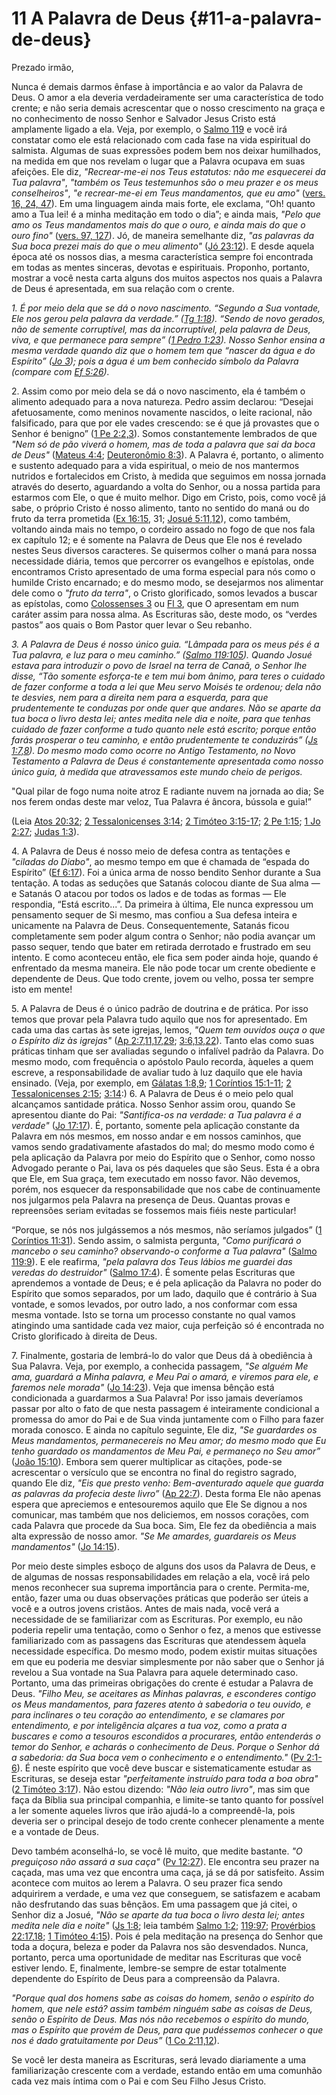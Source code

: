 # 11 A Palavra de Deus {#11-a-palavra-de-deus}

Prezado irmão,

Nunca é demais darmos ênfase à importância e ao valor da Palavra de Deus. O amor a ela deveria verdadeiramente ser uma característica de todo crente; e não seria demais acrescentar que o nosso crescimento na graça e no conhecimento de nosso Senhor e Salvador Jesus Cristo está amplamente ligado a ela. Veja, por exemplo, o [Salmo 119](http://bibliaonline.com.br/acf/sl/119) e você irá constatar como ele está relacionado com cada fase na vida espiritual do salmista. Algumas de suas expressões podem bem nos deixar humilhados, na medida em que nos revelam o lugar que a Palavra ocupava em suas afeições. Ele diz, _&quot;Recrear-me-ei nos Teus estatutos: não me esquecerei da Tua palavra&quot;_, _&quot;também os Teus testemunhos são o meu prazer e os meus conselheiros&quot;_, _&quot;e recrear-me-ei em Teus mandamentos, que eu amo&quot;_ ([vers. 16, 24, 47](http://bibliaonline.com.br/acf/sl/119/16,24,17)). Em uma linguagem ainda mais forte, ele exclama, “Oh! quanto amo a Tua lei! é a minha meditação em todo o dia”; e ainda mais, _&quot;Pelo que amo os Teus mandamentos mais do que o ouro, e ainda mais do que o ouro fino&quot;_ ([vers. 97, 127](http://bibliaonline.com.br/acf/sl/119/97,127)). Jó, de maneira semelhante diz, _&quot;as palavras da Sua boca prezei mais do que o meu alimento&quot;_ ([Jó 23:12](http://bibliaonline.com.br/acf/jó/23/12)). E desde aquela época até os nossos dias, a mesma característica sempre foi encontrada em todas as mentes sinceras, devotas e espirituais. Proponho, portanto, mostrar a você nesta carta alguns dos muitos aspectos nos quais a Palavra de Deus é apresentada, em sua relação com o crente.

​_1\. É por meio dela que se dá o novo nascimento. “Segundo a Sua vontade, Ele nos gerou pela palavra da verdade.” (_[_Tg 1:18_](http://bibliaonline.com.br/acf/tg/1/18)_). “Sendo de novo gerados, não de semente corruptível, mas da incorruptível, pela palavra de Deus, viva, e que permanece para sempre” (_[_1 Pedro 1:23_](http://bibliaonline.com.br/acf/1pe/1/23)_). Nosso Senhor ensina a mesma verdade quando diz que o homem tem que “nascer da água e do Espírito” (_[_Jo 3_](http://bibliaonline.com.br/acf/jo/3)_); pois a água é um bem conhecido símbolo da Palavra (compare com_ [_Ef 5:26_](http://bibliaonline.com.br/acf/ef/5/26)_)._

​2\. Assim como por meio dela se dá o novo nascimento, ela é também o alimento adequado para a nova natureza. Pedro assim declarou: “Desejai afetuosamente, como meninos novamente nascidos, o leite racional, não falsificado, para que por ele vades crescendo: se é que já provastes que o Senhor é benigno” ([1 Pe 2:2,3](http://bibliaonline.com.br/acf/1pe/2/2,3)). Somos constantemente lembrados de que _&quot;Nem só de pão_ _viverá o homem, mas de toda a palavra que sai da boca de Deus&quot;_ ([Mateus 4:4](http://bibliaonline.com.br/acf/mt/4/4); [Deuteronômio 8:3](http://bibliaonline.com.br/acf/dt/8/3)). A Palavra é, portanto, o alimento e sustento adequado para a vida espiritual, o meio de nos mantermos nutridos e fortalecidos em Cristo, à medida que seguimos em nossa jornada através do deserto, aguardando a volta do Senhor, ou a nossa partida para estarmos com Ele, o que é muito melhor. Digo em Cristo, pois, como você já sabe, o próprio Cristo é nosso alimento, tanto no sentido do maná ou do fruto da terra prometida ([Ex 16:15](http://bibliaonline.com.br/acf/ex/16/15), 31; [Josué 5:11,12](http://bibliaonline.com.br/acf/js/5/11,12)), como também, voltando ainda mais no tempo, o cordeiro assado no fogo de que nos fala ex capítulo 12; e é somente na Palavra de Deus que Ele nos é revelado nestes Seus diversos caracteres. Se quisermos colher o maná para nossa necessidade diária, temos que percorrer os evangelhos e epístolas, onde encontramos Cristo apresentado de uma forma especial para nós como o humilde Cristo encarnado; e do mesmo modo, se desejarmos nos alimentar dele como o _&quot;fruto da terra&quot;_, o Cristo glorificado, somos levados a buscar as epístolas, como [Colossenses 3](http://bibliaonline.com.br/acf/cl/3) ou [Fl 3](http://bibliaonline.com.br/acf/fp/3), que O apresentam em num caráter assim para nossa alma. As Escrituras são, deste modo, os “verdes pastos” aos quais o Bom Pastor quer levar o Seu rebanho.

_3\. A Palavra de Deus é nosso único guia. “Lâmpada para os meus pés é a Tua palavra, e luz para o meu caminho.” (_[_Salmo 119:105_](http://bibliaonline.com.br/acf/sl/119/105)_). Quando Josué estava para introduzir o povo de Israel na terra de Canaã, o Senhor lhe disse, “Tão somente esforça-te e tem mui bom ânimo, para teres o cuidado de fazer conforme a toda a lei que Meu servo Moisés te ordenou; dela não te desvies, nem para a direita nem para a esquerda, para que prudentemente te conduzas por onde quer que andares. Não se aparte da tua boca o livro desta lei; antes medita nele dia e noite, para que tenhas cuidado de fazer conforme a tudo quanto nele está escrito; porque então farás prosperar o teu caminho, e então prudentemente te conduzirás” (_[_Js 1:7,8_](http://bibliaonline.com.br/acf/js/1/7,8)_). Do mesmo modo como ocorre no Antigo Testamento, no Novo Testamento a Palavra de Deus é constantemente apresentada como nosso único guia, à medida que atravessamos este mundo cheio de perigos._

&quot;Qual pilar de fogo numa noite atroz E radiante nuvem na jornada ao dia; Se nos ferem ondas deste mar veloz, Tua Palavra é âncora, bússola e guia!”

(Leia [Atos 20:32](http://bibliaonline.com.br/acf/atos/20/32); [2 Tessalonicenses 3:14](http://bibliaonline.com.br/acf/2ts/3/14); [2 Timóteo 3:15-17](http://bibliaonline.com.br/acf/2tm/3/15-17); [2 Pe 1:15](http://bibliaonline.com.br/acf/2pe/1/15); [1 Jo 2:27](http://bibliaonline.com.br/acf/1jo/2/27); [Judas 1:3](http://bibliaonline.com.br/acf/jd/1/3)).

​4\. A Palavra de Deus é nosso meio de defesa contra as tentações e _&quot;ciladas do Diabo&quot;_, ao mesmo tempo em que é chamada de “espada do Espírito” ([Ef 6:17](http://bibliaonline.com.br/acf/ef/6/17)). Foi a única arma de nosso bendito Senhor durante a Sua tentação. A todas as seduções que Satanás colocou diante de Sua alma — e Satanás O atacou por todos os lados e de todas as formas — Ele respondia, “Está escrito...”. Da primeira à última, Ele nunca expressou um pensamento sequer de Si mesmo, mas confiou a Sua defesa inteira e unicamente na Palavra de Deus. Consequentemente, Satanás ficou completamente sem poder algum contra o Senhor; não podia avançar um passo sequer, tendo que bater em retirada derrotado e frustrado em seu intento. E como aconteceu então, ele fica sem poder ainda hoje, quando é enfrentado da mesma maneira. Ele não pode tocar um crente obediente e dependente de Deus. Que todo crente, jovem ou velho, possa ter sempre isto em mente!

​5\. A Palavra de Deus é o único padrão de doutrina e de prática. Por isso temos que provar pela Palavra tudo aquilo que nos for apresentado. Em cada uma das cartas às sete igrejas, lemos, _&quot;Quem tem ouvidos ouça o que o Espírito diz às igrejas&quot;_ ([Ap 2:7,11,17,29](http://bibliaonline.com.br/acf/ap/2/7,11,17,29); [3:6,13,22](http://bibliaonline.com.br/acf/ap/3/6,13,22)). Tanto elas como suas práticas tinham que ser avaliadas segundo o infalível padrão da Palavra. Do mesmo modo, com frequência o apóstolo Paulo recorda, àqueles a quem escreve, a responsabilidade de avaliar tudo à luz daquilo que ele havia ensinado. (Veja, por exemplo, em [Gálatas 1:8,9](http://bibliaonline.com.br/acf/gl/1/8,9); [1 Coríntios 15:1-11](http://bibliaonline.com.br/acf/1co/15/1-11); [2 Tessalonicenses 2:15](http://bibliaonline.com.br/acf/2ts/2/15); [3:14](http://bibliaonline.com.br/acf/2ts/3/14):) 6\. A Palavra de Deus é o meio pelo qual alcançamos santidade prática. Nosso Senhor assim orou, quando Se apresentou diante do Pai: _&quot;Santifica-os na verdade: a Tua palavra é a verdade&quot;_ ([Jo 17:17](http://bibliaonline.com.br/acf/jo/17/17)). É, portanto, somente pela aplicação constante da Palavra em nós mesmos, em nosso andar e em nossos caminhos, que vamos sendo gradativamente afastados do mal; do mesmo modo como é pela aplicação da Palavra por meio do Espírito que o Senhor, como nosso Advogado perante o Pai, lava os pés daqueles que são Seus. Esta é a obra que Ele, em Sua graça, tem executado em nosso favor. Não devemos, porém, nos esquecer da responsabilidade que nos cabe de continuamente nos julgarmos pela Palavra na presença de Deus. Quantas provas e repreensões seriam evitadas se fossemos mais fiéis neste particular!

“Porque, se nós nos julgássemos a nós mesmos, não seríamos julgados” ([1 Coríntios 11:31](http://bibliaonline.com.br/acf/1co/11/31)). Sendo assim, o salmista pergunta, _&quot;Como purificará o mancebo o seu caminho? observando-o conforme a Tua palavra&quot;_ ([Salmo 119:9](http://bibliaonline.com.br/acf/sl/119/9)). E ele reafirma, _&quot;pela palavra dos Teus lábios me guardei das veredas do destruidor&quot;_ ([Salmo 17:4](http://bibliaonline.com.br/acf/sl/17/4)). É somente pelas Escrituras que aprendemos a vontade de Deus; e é pela aplicação da Palavra no poder do Espírito que somos separados, por um lado, daquilo que é contrário à Sua vontade, e somos levados, por outro lado, a nos conformar com essa mesma vontade. Isto se torna um processo constante no qual vamos atingindo uma santidade cada vez maior, cuja perfeição só é encontrada no Cristo glorificado à direita de Deus.

​7\. Finalmente, gostaria de lembrá-lo do valor que Deus dá à obediência à Sua Palavra. Veja, por exemplo, a conhecida passagem, _&quot;Se alguém Me ama, guardará a Minha palavra, e Meu Pai o amará, e viremos para ele, e faremos nele morada&quot;_ ([Jo 14:23](http://bibliaonline.com.br/acf/jo/14/23)). Veja que imensa bênção está condicionada a guardarmos a Sua Palavra! Por isso jamais deveríamos passar por alto o fato de que nesta passagem é inteiramente condicional a promessa do amor do Pai e de Sua vinda juntamente com o Filho para fazer morada conosco. E ainda no capítulo seguinte, Ele diz, _&quot;Se guardardes os Meus mandamentos, permanecereis no Meu amor; do mesmo modo que Eu tenho guardado os mandamentos de Meu Pai, e permaneço no Seu amor”_ ([João 15:10](http://bibliaonline.com.br/acf/jo/15/10)). Embora sem querer multiplicar as citações, pode-se acrescentar o versículo que se encontra no final do registro sagrado, quando Ele diz, _&quot;Eis que presto venho: Bem-aventurado aquele que guarda as palavras da profecia deste livro”_ ([Ap 22:7](http://bibliaonline.com.br/acf/ap/22/7)). Desta forma Ele não apenas espera que apreciemos e entesouremos aquilo que Ele Se dignou a nos comunicar, mas também que nos deliciemos, em nossos corações, com cada Palavra que procede da Sua boca. Sim, Ele fez da obediência a mais alta expressão de nosso amor. _&quot;Se Me amardes, guardareis os Meus mandamentos&quot;_ ([Jo 14:15](http://bibliaonline.com.br/acf/jo/14/15)).

Por meio deste simples esboço de alguns dos usos da Palavra de Deus, e de algumas de nossas responsabilidades em relação a ela, você irá pelo menos reconhecer sua suprema importância para o crente. Permita-me, então, fazer uma ou duas observações práticas que poderão ser úteis a você e a outros jovens cristãos. Antes de mais nada, você verá a necessidade de se familiarizar com as Escrituras. Por exemplo, eu não poderia repelir uma tentação, como o Senhor o fez, a menos que estivesse familiarizado com as passagens das Escrituras que atendessem àquela necessidade específica. Do mesmo modo, podem existir muitas situações em que eu poderia me desviar simplesmente por não saber que o Senhor já revelou a Sua vontade na Sua Palavra para aquele determinado caso. Portanto, uma das primeiras obrigações do crente é estudar a Palavra de Deus. _&quot;Filho Meu, se aceitares as Minhas palavras, e esconderes contigo os Meus mandamentos, para fazeres atento à sabedoria o teu ouvido, e para inclinares o teu coração ao entendimento, e se clamares por entendimento, e por inteligência alçares a tua voz, como a prata a buscares e como a tesouros escondidos a procurares, então entenderás o temor do Senhor, e acharás o conhecimento de Deus. Porque o Senhor dá a sabedoria: da Sua boca vem o conhecimento e o entendimento.&quot;_ ([Pv 2:1-6](http://bibliaonline.com.br/acf/pv/2/1-6)). É neste espírito que você deve buscar e sistematicamente estudar as Escrituras, se deseja estar _&quot;perfeitamente instruído para toda a boa obra&quot;_ ([2 Timóteo 3:17](http://bibliaonline.com.br/acf/2tm/3/17)). Não estou dizendo: _&quot;Não leia outro livro&quot;_, mas sim que faça da Bíblia sua principal companhia, e limite-se tanto quanto for possível a ler somente aqueles livros que irão ajudá-lo a compreendê-la, pois deveria ser o principal desejo de todo crente conhecer plenamente a mente e a vontade de Deus.

Devo também aconselhá-lo, se você lê muito, que medite bastante. _&quot;O preguiçoso não assará a sua caça&quot;_ ([Pv 12:27](http://bibliaonline.com.br/acf/pv/12/27)). Ele encontra seu prazer na caçada, mas uma vez que encontra uma caça, já se dá por satisfeito. Assim acontece com muitos ao lerem a Palavra. O seu prazer fica sendo adquirirem a verdade, e uma vez que conseguem, se satisfazem e acabam não desfrutando das suas bênçãos. Em uma passagem que já citei, o Senhor diz a Josué, _&quot;Não se aparte da tua boca o livro desta lei; antes medita nele dia e noite&quot;_ ([Js 1:8](http://bibliaonline.com.br/acf/js/1/8); leia também [Salmo 1:2](http://bibliaonline.com.br/acf/sl/1/2); [119:97](http://bibliaonline.com.br/acf/sl/119/97); [Provérbios 22:17,18](http://bibliaonline.com.br/acf/pv/22/17,18); [1 Timóteo 4:15](http://bibliaonline.com.br/acf/1tm/4/15)). Pois é pela meditação na presença do Senhor que toda a doçura, beleza e poder da Palavra nos são desvendados. Nunca, portanto, perca uma oportunidade de meditar nas Escrituras que você estiver lendo. E, finalmente, lembre-se sempre de estar totalmente dependente do Espírito de Deus para a compreensão da Palavra.

_&quot;Porque qual dos homens sabe as coisas do homem, senão o espírito do homem, que nele está? assim também ninguém sabe as coisas de Deus, senão o Espírito de Deus. Mas nós não recebemos o espírito do mundo, mas o Espírito que provém de Deus, para que pudéssemos conhecer o que nos é dado gratuitamente por Deus”_ ([1 Co 2:11,12](http://bibliaonline.com.br/acf/1co/2/11,12)).

Se você ler desta maneira as Escrituras, será levado diariamente a uma familiarização crescente com a verdade, estando então em uma comunhão cada vez mais íntima com o Pai e com Seu Filho Jesus Cristo.